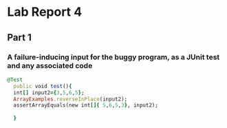 # Lab Report 4

## Part 1

### A failure-inducing input for the buggy program, as a JUnit test and any associated code
```ruby
@Test
  public void test(){
  int[] input2={3,5,6,5};
  ArrayExamples.reverseInPlace(input2);
  assertArrayEquals(new int[]{ 5,6,5,3}, input2);
  
  }

```





